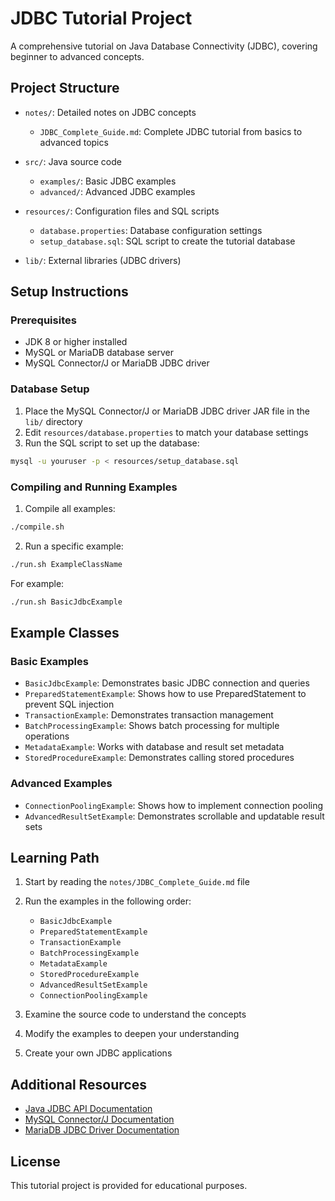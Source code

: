 # JDBC Tutorial Project

A comprehensive tutorial on Java Database Connectivity (JDBC), covering beginner to advanced concepts.

## Project Structure

- `notes/`: Detailed notes on JDBC concepts
  - `JDBC_Complete_Guide.md`: Complete JDBC tutorial from basics to advanced topics
  
- `src/`: Java source code
  - `examples/`: Basic JDBC examples
  - `advanced/`: Advanced JDBC examples
  
- `resources/`: Configuration files and SQL scripts
  - `database.properties`: Database configuration settings
  - `setup_database.sql`: SQL script to create the tutorial database
  
- `lib/`: External libraries (JDBC drivers)

## Setup Instructions

### Prerequisites

- JDK 8 or higher installed
- MySQL or MariaDB database server
- MySQL Connector/J or MariaDB JDBC driver

### Database Setup

1. Place the MySQL Connector/J or MariaDB JDBC driver JAR file in the `lib/` directory
2. Edit `resources/database.properties` to match your database settings
3. Run the SQL script to set up the database:

```bash
mysql -u youruser -p < resources/setup_database.sql
```

### Compiling and Running Examples

1. Compile all examples:

```bash
./compile.sh
```

2. Run a specific example:

```bash
./run.sh ExampleClassName
```

For example:

```bash
./run.sh BasicJdbcExample
```

## Example Classes

### Basic Examples

- `BasicJdbcExample`: Demonstrates basic JDBC connection and queries
- `PreparedStatementExample`: Shows how to use PreparedStatement to prevent SQL injection
- `TransactionExample`: Demonstrates transaction management
- `BatchProcessingExample`: Shows batch processing for multiple operations
- `MetadataExample`: Works with database and result set metadata
- `StoredProcedureExample`: Demonstrates calling stored procedures

### Advanced Examples

- `ConnectionPoolingExample`: Shows how to implement connection pooling
- `AdvancedResultSetExample`: Demonstrates scrollable and updatable result sets

## Learning Path

1. Start by reading the `notes/JDBC_Complete_Guide.md` file
2. Run the examples in the following order:
   - `BasicJdbcExample`
   - `PreparedStatementExample`
   - `TransactionExample`
   - `BatchProcessingExample`
   - `MetadataExample`
   - `StoredProcedureExample`
   - `AdvancedResultSetExample`
   - `ConnectionPoolingExample`
   
3. Examine the source code to understand the concepts
4. Modify the examples to deepen your understanding
5. Create your own JDBC applications

## Additional Resources

- [Java JDBC API Documentation](https://docs.oracle.com/javase/8/docs/technotes/guides/jdbc/)
- [MySQL Connector/J Documentation](https://dev.mysql.com/doc/connector-j/en/)
- [MariaDB JDBC Driver Documentation](https://mariadb.com/kb/en/mariadb-connector-j/)

## License

This tutorial project is provided for educational purposes.
